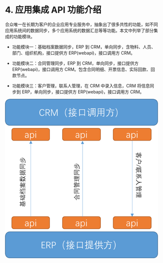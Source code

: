 # 4. 应用集成 API 功能介绍

合众唯一在长期为客户的企业应用专业服务中，抽象出了很多共性的功能，如不同应用系统间的数据同步，多个应用系统的数据汇总等等功能。本文中列举了部分集成的功能模块。 

- 功能模块一：基础档案数据同步，ERP 到 CRM，单向同步，含物料、人员、部门、组织机构，接口提供方 ERP(webapi)，接口调用方 CRM。 

- 功能模块二：合同管理同步，ERP 到 CRM，单向同步，接口提供方 ERP(webapi)，接口调用方 CRM。包含合同明细、开票信息、实际回款、回款节点。 

- 功能模块三：客户管理，联系人管理，在 CRM 中录入信息，CRM 将信息同步到 ERP，单向同步，接口提供方 ERP(webapi)，接口调用方 CRM。 

![image](../../../image/JDCloud-WhitePaper/JDCloud-WhitePaper-Enterprise-Integration-Best-Practice-with-WanXiangAPI/appliction-intregration-api-introduction.png)
